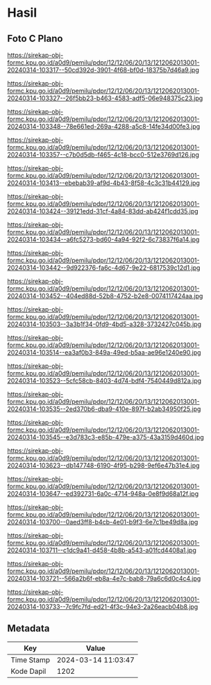 # Hasil

## Foto C Plano

https://sirekap-obj-formc.kpu.go.id/a0d9/pemilu/pdpr/12/12/06/20/13/1212062013001-20240314-103317--50cd392d-3901-4f68-bf0d-18375b7d46a9.jpg

https://sirekap-obj-formc.kpu.go.id/a0d9/pemilu/pdpr/12/12/06/20/13/1212062013001-20240314-103327--26f5bb23-b463-4583-adf5-06e948375c23.jpg

https://sirekap-obj-formc.kpu.go.id/a0d9/pemilu/pdpr/12/12/06/20/13/1212062013001-20240314-103348--78e661ed-269a-4288-a5c8-14fe34d00fe3.jpg

https://sirekap-obj-formc.kpu.go.id/a0d9/pemilu/pdpr/12/12/06/20/13/1212062013001-20240314-103357--c7b0d5db-f465-4c18-bcc0-512e3769d126.jpg

https://sirekap-obj-formc.kpu.go.id/a0d9/pemilu/pdpr/12/12/06/20/13/1212062013001-20240314-103413--ebebab39-af9d-4b43-8f58-4c3c31b44129.jpg

https://sirekap-obj-formc.kpu.go.id/a0d9/pemilu/pdpr/12/12/06/20/13/1212062013001-20240314-103424--39121edd-31cf-4a84-83dd-ab424f1cdd35.jpg

https://sirekap-obj-formc.kpu.go.id/a0d9/pemilu/pdpr/12/12/06/20/13/1212062013001-20240314-103434--a6fc5273-bd60-4a94-92f2-6c73837f6a14.jpg

https://sirekap-obj-formc.kpu.go.id/a0d9/pemilu/pdpr/12/12/06/20/13/1212062013001-20240314-103442--9d922376-fa6c-4d67-9e22-6817539c12d1.jpg

https://sirekap-obj-formc.kpu.go.id/a0d9/pemilu/pdpr/12/12/06/20/13/1212062013001-20240314-103452--404ed88d-52b8-4752-b2e8-0074117424aa.jpg

https://sirekap-obj-formc.kpu.go.id/a0d9/pemilu/pdpr/12/12/06/20/13/1212062013001-20240314-103503--3a3b1f34-0fd9-4bd5-a328-3732427c045b.jpg

https://sirekap-obj-formc.kpu.go.id/a0d9/pemilu/pdpr/12/12/06/20/13/1212062013001-20240314-103514--ea3af0b3-849a-49ed-b5aa-ae96e1240e90.jpg

https://sirekap-obj-formc.kpu.go.id/a0d9/pemilu/pdpr/12/12/06/20/13/1212062013001-20240314-103523--5cfc58cb-8403-4d74-bdf4-7540449d812a.jpg

https://sirekap-obj-formc.kpu.go.id/a0d9/pemilu/pdpr/12/12/06/20/13/1212062013001-20240314-103535--2ed370b6-dba9-410e-897f-b2ab34950f25.jpg

https://sirekap-obj-formc.kpu.go.id/a0d9/pemilu/pdpr/12/12/06/20/13/1212062013001-20240314-103545--e3d783c3-e85b-479e-a375-43a3159d460d.jpg

https://sirekap-obj-formc.kpu.go.id/a0d9/pemilu/pdpr/12/12/06/20/13/1212062013001-20240314-103623--db147748-6190-4f95-b298-9ef6e47b31e4.jpg

https://sirekap-obj-formc.kpu.go.id/a0d9/pemilu/pdpr/12/12/06/20/13/1212062013001-20240314-103647--ed392731-6a0c-4714-948a-0e8f9d68a12f.jpg

https://sirekap-obj-formc.kpu.go.id/a0d9/pemilu/pdpr/12/12/06/20/13/1212062013001-20240314-103700--0aed3ff8-b4cb-4e01-b9f3-6e7c1be49d8a.jpg

https://sirekap-obj-formc.kpu.go.id/a0d9/pemilu/pdpr/12/12/06/20/13/1212062013001-20240314-103711--c1dc9a41-d458-4b8b-a543-a01fcd4408a1.jpg

https://sirekap-obj-formc.kpu.go.id/a0d9/pemilu/pdpr/12/12/06/20/13/1212062013001-20240314-103721--566a2b6f-eb8a-4e7c-bab8-79a6c6d0c4c4.jpg

https://sirekap-obj-formc.kpu.go.id/a0d9/pemilu/pdpr/12/12/06/20/13/1212062013001-20240314-103733--7c9fc7fd-ed21-4f3c-94e3-2a26eacb04b8.jpg


## Metadata

| Key        | Value               |
| ---------- | ------------------- |
| Time Stamp | 2024-03-14 11:03:47 |
| Kode Dapil | 1202                |



